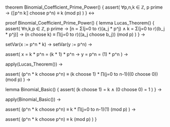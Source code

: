 theorem Binomial_Coefficient_Prime_Power() {
  assert(
    ∀p,n,k ∈ ℤ, p prime →
    (⟦p^n k⟧ choose p^n) ≡ k (mod p)
  )
} ↔

proof Binomial_Coefficient_Prime_Power() {
  lemma Lucas_Theorem() {
    assert(
      ∀n,k,p ∈ ℤ, p prime →
      [n = Σ(j=0 to r)(a_j * p^j) ∧
       k = Σ(j=0 to r)(b_j * p^j)] →
      (n choose k) ≡ ∏(j=0 to r)((a_j choose b_j)) (mod p)
    )
  } →
  
  setVar(x := p^n * k) →
  setVar(y := p^n) →
  
  assert(
    x = k * p^n = (k * 1) * p^n →
    y = p^n = (1) * p^n
  ) →
  
  apply(Lucas_Theorem()) →
  
  assert(
    (p^n * k choose p^n) ≡ (k choose 1) * ∏(j=0 to n-1)((0 choose 0)) (mod p)
  ) →
  
  lemma Binomial_Basic() {
    assert(
      (k choose 1) = k ∧
      (0 choose 0) = 1
    )
  } →
  
  apply(Binomial_Basic()) →
  
  assert(
    (p^n * k choose p^n) ≡ k * ∏(j=0 to n-1)(1) (mod p)
  ) →
  
  assert(
    (p^n * k choose p^n) ≡ k (mod p)
  )
}